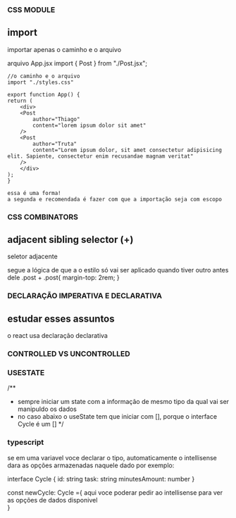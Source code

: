 ### CSS MODULE ###
## import ##
importar apenas o caminho e o arquivo

arquivo App.jsx
    import { Post } from "./Post.jsx";
    
    //o caminho e o arquivo
    import "./styles.css"

    export function App() {
    return (
        <div>
        <Post 
            author="Thiago" 
            content="lorem ipsum dolor sit amet" 
        />
        <Post 
            author="Truta"
            content="Lorem ipsum dolor, sit amet consectetur adipisicing elit. Sapiente, consectetur enim recusandae magnam veritat"
        />
        </div>
    );
    }

    essa é uma forma!
    a segunda e recomendada é fazer com que a importação seja com escopo

### CSS COMBINATORS ###
## adjacent sibling selector (+) ##
seletor adjacente


segue a lógica de que a o estilo só vai ser aplicado quando
tiver outro antes dele
    .post + .post{
        margin-top: 2rem;
    }


### DECLARAÇÃO IMPERATIVA E DECLARATIVA ###
## estudar esses assuntos ##

o react usa declaração declarativa


### CONTROLLED VS UNCONTROLLED ###


### USESTATE ###
  /**
   * sempre iniciar um state com a informação de mesmo tipo da qual vai ser manipuldo os dados
   * no caso abaixo o useState tem que iniciar com [], porque o interface Cycle é um []
   */

### typescript ###

se em uma variavel voce declarar o tipo, automaticamente o intellisense dara as opções armazenadas naquele dado
por exemplo:

interface Cycle {
  id: string
  task: string
  minutesAmount: number
}

const newCycle: Cycle ={
  aqui voce poderar pedir ao intellisense para ver as opções de dados disponivel  
}